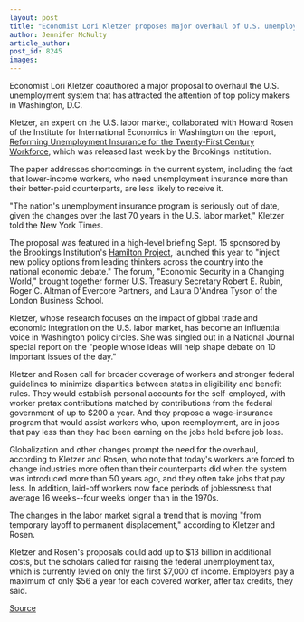 ```yaml
---
layout: post
title: "Economist Lori Kletzer proposes major overhaul of U.S. unemployment system"
author: Jennifer McNulty
article_author: 
post_id: 8245
images:
---
```


<a name="content" id="content"></a>
<p>
  Economist Lori Kletzer coauthored a major proposal to overhaul the U.S. unemployment system that has attracted the attention of top policy makers in Washington, D.C.
</p>
<p>
  Kletzer, an expert on the U.S. labor market, collaborated with Howard Rosen of the Institute for International Economics in Washington on the report, <a href="http://www1.hamiltonproject.org/views/papers/200609kletzer-rosen_wp.htm">Reforming Unemployment Insurance for the Twenty-First Century Workforce</a>, which was released last week by the Brookings Institution.
</p>
<p>
  The paper addresses shortcomings in the current system, including the fact that lower-income workers, who need unemployment insurance more than their better-paid counterparts, are less likely to receive it.
</p>
<p>
  "The nation's unemployment insurance program is seriously out of date, given the changes over the last 70 years in the U.S. labor market," Kletzer told the New York Times.
</p>
<p>
  The proposal was featured in a high-level briefing Sept. 15 sponsored by the Brookings Institution's <a href="http://www1.hamiltonproject.org/es/hamilton/hamilton_hp.htm">Hamilton Project</a>, launched this year to "inject new policy options from leading thinkers across the country into the national economic debate." The forum, "Economic Security in a Changing World," brought together former U.S. Treasury Secretary Robert E. Rubin, Roger C. Altman of Evercore Partners, and Laura D'Andrea Tyson of the London Business School.
</p>
<p>
  Kletzer, whose research focuses on the impact of global trade and economic integration on the U.S. labor market, has become an influential voice in Washington policy circles. She was singled out in a National Journal special report on the "people whose ideas will help shape debate on 10 important issues of the day."
</p>
<p>
  Kletzer and Rosen call for broader coverage of workers and stronger federal guidelines to minimize disparities between states in eligibility and benefit rules. They would establish personal accounts for the self-employed, with worker pretax contributions matched by contributions from the federal government of up to $200 a year. And they propose a wage-insurance program that would assist workers who, upon reemployment, are in jobs that pay less than they had been earning on the jobs held before job loss.
</p>
<p>
  Globalization and other changes prompt the need for the overhaul, according to Kletzer and Rosen, who note that today's workers are forced to change industries more often than their counterparts did when the system was introduced more than 50 years ago, and they often take jobs that pay less. In addition, laid-off workers now face periods of joblessness that average 16 weeks--four weeks longer than in the 1970s.
</p>
<p>
  The changes in the labor market signal a trend that is moving "from temporary layoff to permanent displacement," according to Kletzer and Rosen.
</p>
<p>
  Kletzer and Rosen's proposals could add up to $13 billion in additional costs, but the scholars called for raising the federal unemployment tax, which is currently levied on only the first $7,000 of income. Employers pay a maximum of only $56 a year for each covered worker, after tax credits, they said.
</p>
<p><a href="http://www1.ucsc.edu/currents/06-07/09-18/unemployment.asp" title="Permalink to unemployment">Source</a></p>
